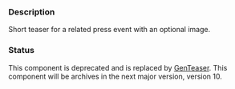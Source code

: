 ### Description
Short teaser for a related press event with an optional image.

### Status
This component is deprecated and is replaced by [GenTeaser](../GenTeaser).
This component will be archives in the next major version, version 10.
